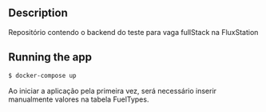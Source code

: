 ## Description

Repositório contendo o backend do teste para vaga fullStack na FluxStation

## Running the app

```bash
$ docker-compose up
```

Ao iniciar a aplicação pela primeira vez, será necessário inserir manualmente valores na tabela FuelTypes.

